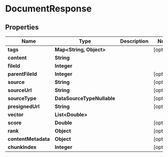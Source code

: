 

# DocumentResponse


## Properties

| Name | Type | Description | Notes |
|------------ | ------------- | ------------- | -------------|
|**tags** | **Map&lt;String, Object&gt;** |  |  [optional] |
|**content** | **String** |  |  |
|**fileId** | **Integer** |  |  |
|**parentFileId** | **Integer** |  |  [optional] |
|**source** | **String** |  |  [optional] |
|**sourceUrl** | **String** |  |  [optional] |
|**sourceType** | **DataSourceTypeNullable** |  |  [optional] |
|**presignedUrl** | **String** |  |  [optional] |
|**vector** | **List&lt;Double&gt;** |  |  |
|**score** | **Double** |  |  [optional] |
|**rank** | **Object** |  |  [optional] |
|**contentMetadata** | **Object** |  |  [optional] |
|**chunkIndex** | **Integer** |  |  [optional] |



